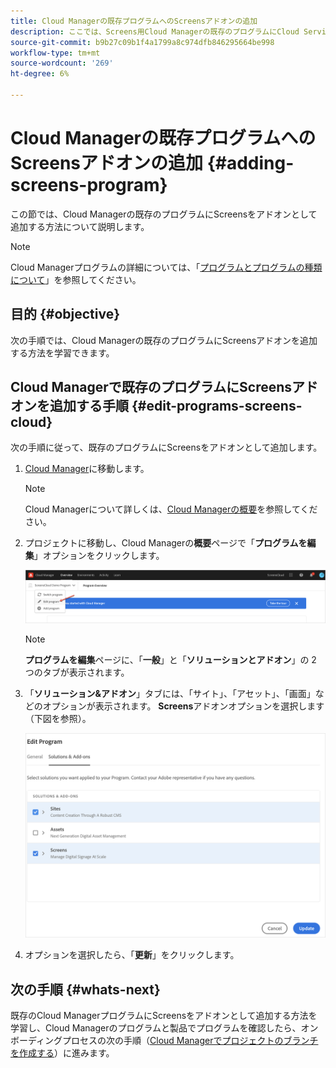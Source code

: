 ```yaml
---
title: Cloud Managerの既存プログラムへのScreensアドオンの追加
description: ここでは、Screens用Cloud Managerの既存のプログラムにCloud ServiceとしてScreensアドオンを追加する方法について説明します。
source-git-commit: b9b27c09b1f4a1799a8c974dfb846295664be998
workflow-type: tm+mt
source-wordcount: '269'
ht-degree: 6%

---
```



# Cloud Managerの既存プログラムへのScreensアドオンの追加 {#adding-screens-program}

この節では、Cloud Managerの既存のプログラムにScreensをアドオンとして追加する方法について説明します。

>[!NOTE]
>Cloud Managerプログラムの詳細については、「[プログラムとプログラムの種類について](https://experienceleague.adobe.com/docs/experience-manager-cloud-service/onboarding/getting-access/understand-program-types.html?lang=en)」を参照してください。

## 目的 {#objective}

次の手順では、Cloud Managerの既存のプログラムにScreensアドオンを追加する方法を学習できます。

## Cloud Managerで既存のプログラムにScreensアドオンを追加する手順 {#edit-programs-screens-cloud}

次の手順に従って、既存のプログラムにScreensをアドオンとして追加します。

1. [Cloud Manager](https://my.cloudmanager.adobe.com/)に移動します。

   >[!NOTE]
   >Cloud Managerについて詳しくは、[Cloud Managerの概要](https://experienceleague.adobe.com/docs/experience-manager-cloud-service/onboarding/onboarding-concepts/cloud-manager-introduction.html?lang=en)を参照してください。

1. プロジェクトに移動し、Cloud Managerの&#x200B;**概要**&#x200B;ページで「**プログラムを編集**」オプションをクリックします。

   ![画像](/help/screens-cloud/assets/onboarding/add-onexisting1.png)

   >[!NOTE]
   >**プログラムを編集**&#x200B;ページに、「**一般**」と「**ソリューションとアドオン**」の 2 つのタブが表示されます。

1. 「**ソリューション&amp;アドオン**」タブには、「サイト」、「アセット」、「画面」などのオプションが表示されます。 **Screens**&#x200B;アドオンオプションを選択します（下図を参照）。

   ![画像](/help/screens-cloud/assets/onboarding/add-onexisting2.png)

1. オプションを選択したら、「**更新**」をクリックします。

## 次の手順 {#whats-next}

既存のCloud ManagerプログラムにScreensをアドオンとして追加する方法を学習し、Cloud Managerのプログラムと製品でプログラムを確認したら、オンボーディングプロセスの次の手順（[Cloud Managerでプロジェクトのブランチを作成する](/help/screens-cloud/onboarding-screens-cloud/creating-a-branch.md)）に進みます。